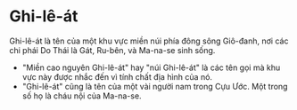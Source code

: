 # Ghi-lê-át

Ghi-lê-át là tên của một khu vực miền núi phía đông sông Giô-đanh, nơi các chi phái Do Thái là Gát, Ru-bên, và Ma-na-se sinh sống.
- "Miền cao nguyên Ghi-lê-át" hay "núi Ghi-lê-át" là các tên gọi mà khu vực này được nhắc đến vì tính chất địa hình của nó.
- "Ghi-lê-át" cũng là tên của một vài người nam trong Cựu Ước. Một trong số họ là cháu nội của Ma-na-se.

